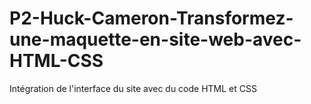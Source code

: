 # P2-Huck-Cameron-Transformez-une-maquette-en-site-web-avec-HTML-CSS
Intégration de l'interface du site avec du code HTML et CSS
